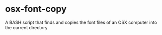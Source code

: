 # osx-font-copy
A BASH script that finds and copies the font files of an OSX computer into the current directory
